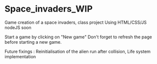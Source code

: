 # Space_invaders_WIP

Game creation of a space invaders, class project
Using HTML/CSS/JS
nodeJS soon

Start a game by clicking on "New game"
    Don't forget to refresh the page before
    starting a new game.
    
Future fixings : 
    Reinitialisation of the alien run after collision, 
    Life system implementation 